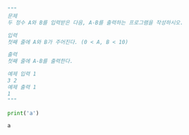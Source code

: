 ```python
"""
문제
두 정수 A와 B를 입력받은 다음, A-B를 출력하는 프로그램을 작성하시오.

입력
첫째 줄에 A와 B가 주어진다. (0 < A, B < 10)

출력
첫째 줄에 A-B를 출력한다.

예제 입력 1 
3 2
예제 출력 1 
1
"""
```


```python
print('a')
```

    a
    
